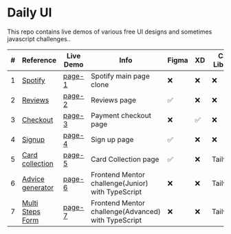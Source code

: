 # Daily UI

This repo contains live demos of various free UI designs and sometimes javascript challenges..

| #   | Reference                                                                                          | Live Demo                                                 | Info                                                | Figma              | XD                 | CSS Library |
| --- | -------------------------------------------------------------------------------------------------- | --------------------------------------------------------- | --------------------------------------------------- | ------------------ | ------------------ | ----------- |
| 1   | [Spotify](spotify.com)                                                                             | [page-1](https://firdausthedev.github.io/daily-UI/)       | Spotify main page clone                             | :x:                | :x:                | :x:         |
| 2   | [Reviews](https://uidesigndaily.com/posts/figma-reviews-day-1573)                                  | [page-2](https://firdausthedev.github.io/daily-UI/page-2) | Reviews page                                        | :white_check_mark: | :x:                | :x:         |
| 3   | [Checkout](https://uidesigndaily.com/posts/xd-credit-card-details-checkout-payment-day-879)        | [page-3](https://firdausthedev.github.io/daily-UI/page-3) | Payment checkout page                               | :x:                | :white_check_mark: | :x:         |
| 4   | [Signup](https://uidesigndaily.com/posts/figma-sign-up-authentication-day-1528)                    | [page-4](https://firdausthedev.github.io/daily-UI/page-4) | Sign up page                                        | :white_check_mark: | :x:                | :x:         |
| 5   | [Card collection](https://uidesigndaily.com/posts/figma-collections-list-collection-card-day-1577) | [page-5](https://firdausthedev.github.io/daily-UI/page-5) | Card Collection page                                | :white_check_mark: | :x:                | Tailwind    |
| 6   | [Advice generator](https://www.frontendmentor.io/challenges/advice-generator-app-QdUG-13db)        | [page-6](https://firdausthedev.github.io/daily-UI/page-6) | Frontend Mentor challenge(Junior) with TypeScript   | :x:                | :x:                | Tailwind    |
| 7   | [Multi Steps Form](https://www.frontendmentor.io/challenges/multistep-form-YVAnSdqQBJ)             | [page-7](https://firdausthedev.github.io/daily-UI/page-7) | Frontend Mentor challenge(Advanced) with TypeScript | :x:                | :x:                | Tailwind    |
